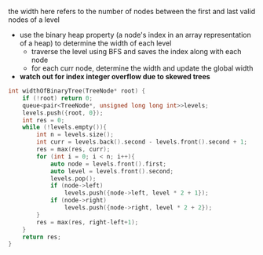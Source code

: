the width here refers to the number of nodes between the first and last valid nodes of a level
- use the binary heap property (a node's index in an array representation of a heap) to determine the width of each level
    - traverse the level using BFS and saves the index along with each node
    - for each curr node, determine the width and update the global width
- **watch out for index integer overflow due to skewed trees**

```cpp
int widthOfBinaryTree(TreeNode* root) {
    if (!root) return 0;
    queue<pair<TreeNode*, unsigned long long int>>levels;
    levels.push({root, 0});
    int res = 0;
    while (!levels.empty()){
        int n = levels.size();
        int curr = levels.back().second - levels.front().second + 1;
        res = max(res, curr);
        for (int i = 0; i < n; i++){
            auto node = levels.front().first;
            auto level = levels.front().second;
            levels.pop();
            if (node->left)
                levels.push({node->left, level * 2 + 1});
            if (node->right)
                levels.push({node->right, level * 2 + 2});
        }
        res = max(res, right-left+1);
    }
    return res;
}
```
